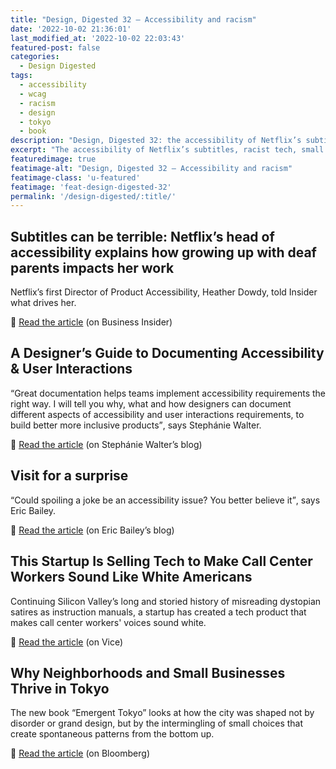 ```yaml
---
title: "Design, Digested 32 – Accessibility and racism"
date: '2022-10-02 21:36:01'
last_modified_at: '2022-10-02 22:03:43'
featured-post: false
categories:
  - Design Digested
tags:
  - accessibility
  - wcag
  - racism
  - design
  - tokyo
  - book
description: "Design, Digested 32: the accessibility of Netflix’s subtitles, racist tech and small businesses in Tokyo."
excerpt: "The accessibility of Netflix’s subtitles, racist tech, small businesses in Tokyo and more."
featuredimage: true
featimage-alt: "Design, Digested 32 – Accessibility and racism"
featimage-class: 'u-featured'
featimage: 'feat-design-digested-32'
permalink: '/design-digested/:title/'
---
```

## Subtitles can be terrible: Netflix’s head of accessibility explains how growing up with deaf parents impacts her work

Netflix’s first Director of Product Accessibility, Heather Dowdy, told Insider what drives her.

🔗 [Read the article](https://www.businessinsider.com/netflix-accessibility-head-on-growing-up-with-deaf-parents-2022-9) (on Business Insider)

## A Designer’s Guide to Documenting Accessibility & User Interactions

<q>Great documentation helps teams implement accessibility requirements the right way. I will tell you why, what and how designers can document different aspects of accessibility and user interactions requirements, to build better more inclusive products</q>, says Steph&aacute;nie Walter.

🔗 [Read the article](https://stephaniewalter.design/blog/a-designers-guide-to-documenting-accessibility-user-interactions/) (on Steph&aacute;nie Walter’s blog)

## Visit for a surprise

<q>Could spoiling a joke be an accessibility issue? You better believe it</q>, says Eric Bailey.

🔗 [Read the article](https://ericwbailey.website/published/visit-for-a-surprise/) (on Eric Bailey’s blog)

## This Startup Is Selling Tech to Make Call Center Workers Sound Like White Americans

Continuing Silicon Valley’s long and storied history of misreading dystopian satires as instruction manuals, a startup has created a tech product that makes call center workers' voices sound white.

🔗 [Read the article](https://www.vice.com/en/article/akek7g/this-startup-is-selling-tech-to-make-call-center-workers-sound-like-white-americans) (on Vice)

## Why Neighborhoods and Small Businesses Thrive in Tokyo

The new book “Emergent Tokyo” looks at how the city was shaped not by disorder or grand design, but by the intermingling of small choices that create spontaneous patterns from the bottom up.

🔗 [Read the article](https://www.bloomberg.com/news/articles/2022-07-21/tokyo-s-urban-planning-secrets-revealed-in-new-book) (on Bloomberg)